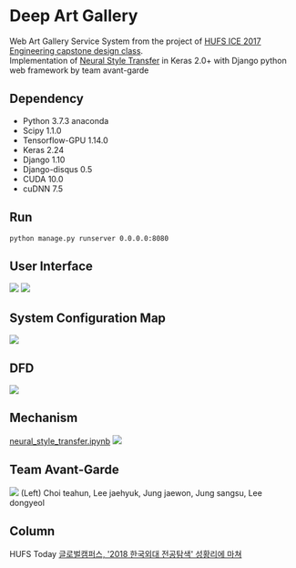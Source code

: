 # Deep Art Gallery
Web Art Gallery Service System from the project of [HUFS ICE 2017 Engineering capstone design class](http://mclab.hufs.ac.kr/wiki/Lectures/CAP/2017/Results/Team_Avante_Garde). </br>
Implementation of [Neural Style Transfer](https://arxiv.org/abs/1508.06576) in Keras 2.0+ with Django python web framework by team avant-garde

 ## Dependency
+ Python 3.7.3 anaconda
+ Scipy 1.1.0
+ Tensorflow-GPU 1.14.0
+ Keras 2.24 
+ Django 1.10
+ Django-disqus 0.5
+ CUDA 10.0
+ cuDNN 7.5

 ## Run
 `python manage.py runserver 0.0.0.0:8080`
  
 ## User Interface
 ![](https://github.com/asherchoi/deep-artgallery/blob/master/notebook%20and%20backup/run1.png)
 ![](https://github.com/asherchoi/deep-artgallery/blob/master/notebook%20and%20backup/run2.png)
 
 ## System Configuration Map
![](https://github.com/asherchoi/deep-artgallery/blob/master/notebook%20and%20backup/SCM.JPG) 

 ## DFD
 ![](https://github.com/asherchoi/deep-artgallery/blob/master/notebook%20and%20backup/DFD.JPG)
 
 ## Mechanism
 [neural_style_transfer.ipynb](https://github.com/asherchoi/deep-artgallery/blob/master/notebook%20and%20backup/neural_style_transfer.ipynb)
 ![](https://github.com/asherchoi/deep-artgallery/blob/master/notebook%20and%20backup/HIW.JPG)
 
 ## Team Avant-Garde
 ![](https://github.com/asherchoi/deep-artgallery/blob/master/notebook%20and%20backup/team.jpeg)
(Left) Choi teahun, Lee jaehyuk, Jung jaewon, Jung sangsu, Lee dongyeol
 
 ## Column
HUFS Today [글로벌캠퍼스, '2018 한국외대 전공탐색' 성황리에 마쳐](http://builder.hufs.ac.kr/user/indexSub.action?framePath=unknownboard&siteId=hufs&dum=dum&boardId=41994&page=1&command=view&boardSeq=101847637)


